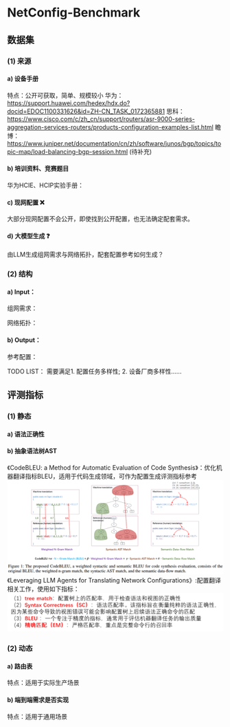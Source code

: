 # NetConfig-Benchmark

## 数据集
### (1) 来源
#### a) 设备手册
特点：公开可获取，简单、规模较小
华为：https://support.huawei.com/hedex/hdx.do?docid=EDOC1100331626&id=ZH-CN_TASK_0172365881
思科：https://www.cisco.com/c/zh_cn/support/routers/asr-9000-series-aggregation-services-routers/products-configuration-examples-list.html
瞻博：https://www.juniper.net/documentation/cn/zh/software/junos/bgp/topics/topic-map/load-balancing-bgp-session.html
(待补充)
#### b) 培训资料、竞赛题目
华为HCIE、HCIP实验手册：

#### c) 现网配置 ❌
大部分现网配置不会公开，即使找到公开配置，也无法确定配套需求。

#### d) 大模型生成 ❓
由LLM生成组网需求与网络拓扑，配套配置参考如何生成？


### (2) 结构
#### a) Input：
组网需求：

网络拓扑：

#### b) Output：
参考配置：

TODO LIST：
需要满足1. 配置任务多样性; 2. 设备厂商多样性......
## 评测指标
### (1) 静态
#### a) 语法正确性

#### b) 抽象语法树AST
《CodeBLEU: a Method for Automatic Evaluation of Code Synthesis》：优化机器翻译指标BLEU，适用于代码生成领域，可作为配置生成评测指标参考
![img_1.png](assets/img_1.png)
 《Leveraging LLM Agents for Translating Network Configurations》:配置翻译相关工作，使用如下指标：
![img.png](assets/img.png)
### (2) 动态
#### a) 路由表
特点：适用于实际生产场景

#### b) 端到端需求是否实现
特点：适用于通用场景
